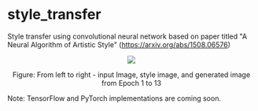 # style_transfer
Style transfer using convolutional neural network based on paper titled "A Neural Algorithm of Artistic Style" (https://arxiv.org/abs/1508.06576)

<p align="center">
  <img src="https://github.com/rrwiyatn/deeplearning-ai/blob/master/style_transfer/data/animation.gif">
</p>
<p align="center">
  Figure: From left to right - input Image, style image, and generated image from Epoch 1 to 13
</p>

Note: TensorFlow and PyTorch implementations are coming soon.